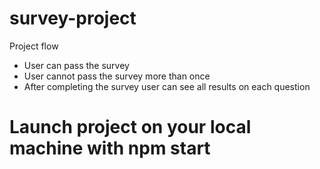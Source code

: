 # survey-project

Project flow

- User can pass the survey
- User cannot pass the survey more than once
- After completing the survey user can see all results on each question

# Launch project on your local machine with npm start
